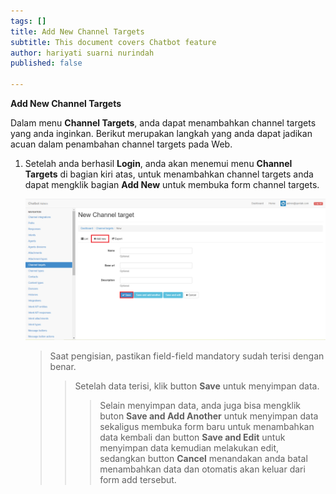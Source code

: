```yaml
---
tags: []
title: Add New Channel Targets
subtitle: This document covers Chatbot feature
author: hariyati suarni nurindah
published: false

---
```

**Add New Channel Targets**

Dalam menu **Channel Targets**, anda dapat menambahkan channel targets yang anda inginkan. Berikut merupakan langkah yang anda dapat jadikan acuan dalam penambahan channel targets pada Web.

1. Setelah anda berhasil **Login**, anda akan menemui menu **Channel Targets** di bagian kiri atas, untuk menambahkan channel targets anda dapat mengklik bagian **Add New** untuk membuka form channel targets.

   ![](/uploads/channeltypesupdate5.PNG)

   > Saat pengisian, pastikan field-field mandatory sudah terisi dengan benar.
   >
   > > Setelah data terisi, klik button **Save** untuk menyimpan data.
   > >
   > > > Selain menyimpan data, anda juga bisa mengklik buton **Save and Add Another** untuk menyimpan data sekaligus membuka form baru untuk menambahkan data kembali dan button **Save and Edit** untuk menyimpan data kemudian melakukan edit, sedangkan button **Cancel** menandakan anda batal menambahkan data dan otomatis akan keluar dari form add tersebut.